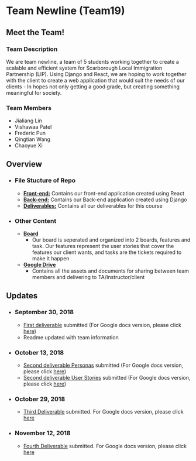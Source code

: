 # Team Newline (Team19)
## Meet the Team!
### Team Description
We are team newline, a team of 5 students working together to create a scalable and efficient system for Scarborough Local Immigration Partnership (LIP). Using Django and React, we are hoping to work together with the client to create a web application that would suit the needs of our clients - In hopes not only getting a good grade, but creating something meaningful for society.

### Team Members
 - Jialiang Lin
 - Vishawaa Patel
 - Frederic Pun
 - Qingtian Wang
 - Chaoyue Xi
 
## Overview
  - ### File Stucture of Repo
    - [**Front-end:**](/Front-end) Contains our front-end application created using React
    - [**Back-end:**](/Back-end) Contains our Back-end application created using Django
    - [**Deliverables:**](/deliverables) Contains all our deliverables for this course
  - ### Other Content
    - [**Board**](https://dev.azure.com/cscc01f18/Deliverables/_workitems)
      - Our board is seperated and organized into 2 boards, features and task. Our features represent the user stories that cover the features our client wants, and tasks are the tickets required to make it happen
    - [**Google Drive**](https://drive.google.com/drive/folders/1Ioca4m9xqx3r-hxqvRLZ9zDrAW_hLFzT?usp=sharing)
      - Contains all the assets and documents for sharing between team members and delivering to TA/Instructor/client

## Updates
- ### September 30, 2018
  - [First deliverable](/deliverables/Deliverable%201.pdf) submitted (For Google docs version, please click [here](https://docs.google.com/document/d/10R4eUT8t7S9bMyE419sDi5Y_WpQnNaqdZXlWzeGU2yk/edit))
  - Readme updated with team information
- ### October 13, 2018
  - [Second deliverable Personas](/deliverables/Deliverable%202%20Personas.pdf) submitted (For Google docs version, please click [here](https://docs.google.com/document/d/1IPvpMrey6qEu2fw03TVhNmMvcM_TUOfNXmWQOIp1vY8/edit))
  - [Second deliverable User Stories](/deliverables/Deliverable%202%20User%20Stories.pdf) submitted (For Google docs version, please click [here](https://docs.google.com/document/d/16fhmX-chJY9m91buPyDh9L-Vk1MHAtsgmak4zgIba5E/edit))
- ### October 29, 2018
  - [Third Deliverable](https://github.com/CSCC01/Team19/blob/Deliverable3/deliverables/Deliverable3.pdf) submitted. For Google docs version, please click [here](https://docs.google.com/document/d/1WPr1R9UMBfo-UJYLyxxwtn1QvSqb8PV7Wed1dC05bIc/edit#)
- ### November 12, 2018
  - [Fourth Deliverable](https://github.com/CSCC01/Team19/blob/Deliverable4/deliverables/Deliverable4.pdf) submitted. For Google docs version, please click [here](https://docs.google.com/document/d/1dAsrpfoaGt0bT7GDHlxUQHn4kV4g-Zy_hsOKmO-EcSk/edit#)
